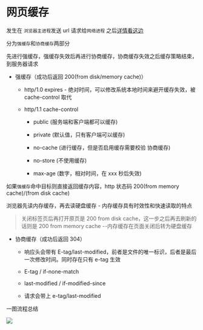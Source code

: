 # 网页缓存

发生在 `浏览器主进程`发送 url 请求给`网络进程` 之后[详情看这边](/review/网页导航过程.md)

分为`强缓存`和`协商缓存`两部分

先进行强缓存，强缓存失效后再进行协商缓存，协商缓存失效之后缓存策略结束，到服务器请求

- 强缓存（成功后返回 200(from disk/memory cache)）

  - http/1.0 expires - 绝对时间，可以修改系统本地时间来避开缓存失效，被 cache-control 取代

  - http/1.1 cache-control

    - public (服务端和客户端都可以缓存)

    - private (默认值，只有客户端可以缓存)

    - no-cache (进行缓存，但是否启用缓存需要校验 协商缓存)

    - no-store (不使用缓存)

    - max-age (数字，相对时间，在 xxx 秒后失效)

如果`强缓存`命中目标则直接返回缓存内容，http 状态码 200(from memory cache)/(from disk cache)

浏览器先读内存缓存，再去读硬盘缓存 - 内存缓存具有时效性和快速读取的特点

> 关闭标签页后再打开原页是 200 from disk cache，这一步之后再去刷新的话则是 200 from memory cache --内存缓存在页面关闭后转为硬盘缓存

- 协商缓存（成功后返回 304）

  - 响应头会带有 E-tag/last-modified，前者是文件的唯一标识，后者是最后一次修改时间。同时存在只有 e-tag 生效

  - E-tag / if-none-match

  - last-modified / if-modified-since

  - 请求会带上 e-tag/last-modified

一图流程总结

![](https://cdn.jsdelivr.net/gh/aaronkwong929/pictures/20210805110756.png)
